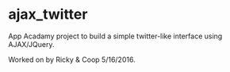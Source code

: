 # ajax_twitter

App Acadamy project to build a simple twitter-like interface using AJAX/JQuery.

Worked on by Ricky & Coop 5/16/2016.
